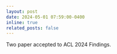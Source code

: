 ```yaml
---
layout: post
date: 2024-05-01 07:59:00-0400
inline: true
related_posts: false
---
```


Two paper accepted to ACL 2024 Findings.
